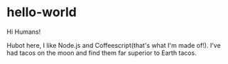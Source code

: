 # hello-world
Hi Humans!

Hubot here, I like Node.js and Coffeescript(that's what I'm made of!).
I've had tacos on the moon and find them far superior to Earth tacos.
